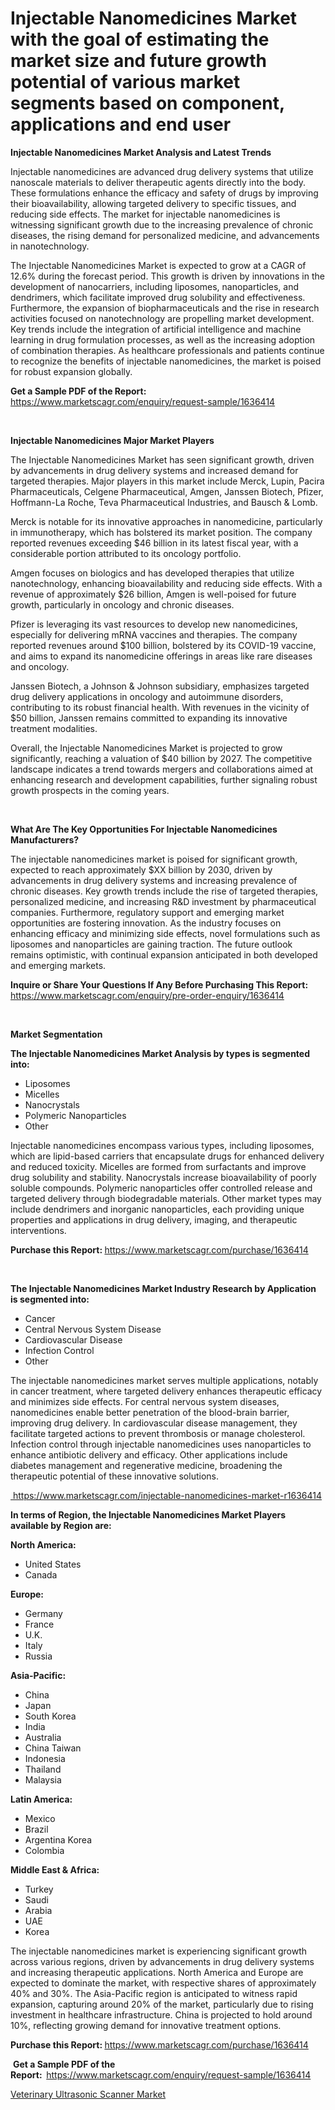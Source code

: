 <p><h1>Injectable Nanomedicines Market with the goal of estimating the market size and future growth potential of various market segments based on component, applications and end user</h1></p><p><strong>Injectable Nanomedicines Market Analysis and Latest Trends</strong></p>
<p><p>Injectable nanomedicines are advanced drug delivery systems that utilize nanoscale materials to deliver therapeutic agents directly into the body. These formulations enhance the efficacy and safety of drugs by improving their bioavailability, allowing targeted delivery to specific tissues, and reducing side effects. The market for injectable nanomedicines is witnessing significant growth due to the increasing prevalence of chronic diseases, the rising demand for personalized medicine, and advancements in nanotechnology.</p><p>The Injectable Nanomedicines Market is expected to grow at a CAGR of 12.6% during the forecast period. This growth is driven by innovations in the development of nanocarriers, including liposomes, nanoparticles, and dendrimers, which facilitate improved drug solubility and effectiveness. Furthermore, the expansion of biopharmaceuticals and the rise in research activities focused on nanotechnology are propelling market development. Key trends include the integration of artificial intelligence and machine learning in drug formulation processes, as well as the increasing adoption of combination therapies. As healthcare professionals and patients continue to recognize the benefits of injectable nanomedicines, the market is poised for robust expansion globally.</p></p>
<p><strong>Get a Sample PDF of the Report:&nbsp;</strong> <a href="https://www.marketscagr.com/enquiry/request-sample/1636414?utm_campaign=2809&utm_medium=2&utm_source=Github&utm_content=ia&utm_term=23032025&utm_id=injectable-nanomedicines">https://www.marketscagr.com/enquiry/request-sample/1636414</a></p>
<p>&nbsp;</p>
<p><strong>Injectable Nanomedicines Major Market Players</strong></p>
<p><p>The Injectable Nanomedicines Market has seen significant growth, driven by advancements in drug delivery systems and increased demand for targeted therapies. Major players in this market include Merck, Lupin, Pacira Pharmaceuticals, Celgene Pharmaceutical, Amgen, Janssen Biotech, Pfizer, Hoffmann-La Roche, Teva Pharmaceutical Industries, and Bausch & Lomb. </p><p>Merck is notable for its innovative approaches in nanomedicine, particularly in immunotherapy, which has bolstered its market position. The company reported revenues exceeding $46 billion in its latest fiscal year, with a considerable portion attributed to its oncology portfolio.</p><p>Amgen focuses on biologics and has developed therapies that utilize nanotechnology, enhancing bioavailability and reducing side effects. With a revenue of approximately $26 billion, Amgen is well-poised for future growth, particularly in oncology and chronic diseases.</p><p>Pfizer is leveraging its vast resources to develop new nanomedicines, especially for delivering mRNA vaccines and therapies. The company reported revenues around $100 billion, bolstered by its COVID-19 vaccine, and aims to expand its nanomedicine offerings in areas like rare diseases and oncology.</p><p>Janssen Biotech, a Johnson & Johnson subsidiary, emphasizes targeted drug delivery applications in oncology and autoimmune disorders, contributing to its robust financial health. With revenues in the vicinity of $50 billion, Janssen remains committed to expanding its innovative treatment modalities.</p><p>Overall, the Injectable Nanomedicines Market is projected to grow significantly, reaching a valuation of $40 billion by 2027. The competitive landscape indicates a trend towards mergers and collaborations aimed at enhancing research and development capabilities, further signaling robust growth prospects in the coming years.</p></p>
<p>&nbsp;</p>
<p><strong>What Are The Key Opportunities For Injectable Nanomedicines Manufacturers?</strong></p>
<p><p>The injectable nanomedicines market is poised for significant growth, expected to reach approximately $XX billion by 2030, driven by advancements in drug delivery systems and increasing prevalence of chronic diseases. Key growth trends include the rise of targeted therapies, personalized medicine, and increasing R&D investment by pharmaceutical companies. Furthermore, regulatory support and emerging market opportunities are fostering innovation. As the industry focuses on enhancing efficacy and minimizing side effects, novel formulations such as liposomes and nanoparticles are gaining traction. The future outlook remains optimistic, with continual expansion anticipated in both developed and emerging markets.</p></p>
<p><strong>Inquire or Share Your Questions If Any Before Purchasing This Report:</strong> <a href="https://www.marketscagr.com/enquiry/pre-order-enquiry/1636414?utm_campaign=2809&utm_medium=2&utm_source=Github&utm_content=ia&utm_term=23032025&utm_id=injectable-nanomedicines">https://www.marketscagr.com/enquiry/pre-order-enquiry/1636414</a></p>
<p>&nbsp;</p>
<p><strong>Market Segmentation</strong></p>
<p><strong>The Injectable Nanomedicines Market Analysis by types is segmented into:</strong></p>
<p><ul><li>Liposomes</li><li>Micelles</li><li>Nanocrystals</li><li>Polymeric Nanoparticles</li><li>Other</li></ul></p>
<p><p>Injectable nanomedicines encompass various types, including liposomes, which are lipid-based carriers that encapsulate drugs for enhanced delivery and reduced toxicity. Micelles are formed from surfactants and improve drug solubility and stability. Nanocrystals increase bioavailability of poorly soluble compounds. Polymeric nanoparticles offer controlled release and targeted delivery through biodegradable materials. Other market types may include dendrimers and inorganic nanoparticles, each providing unique properties and applications in drug delivery, imaging, and therapeutic interventions.</p></p>
<p><strong>Purchase this Report:&nbsp;</strong><a href="https://www.marketscagr.com/purchase/1636414?utm_campaign=2809&utm_medium=2&utm_source=Github&utm_content=ia&utm_term=23032025&utm_id=injectable-nanomedicines">https://www.marketscagr.com/purchase/1636414</a></p>
<p>&nbsp;</p>
<p><strong>The Injectable Nanomedicines Market Industry Research by Application is segmented into:</strong></p>
<p><ul><li>Cancer</li><li>Central Nervous System Disease</li><li>Cardiovascular Disease</li><li>Infection Control</li><li>Other</li></ul></p>
<p><p>The injectable nanomedicines market serves multiple applications, notably in cancer treatment, where targeted delivery enhances therapeutic efficacy and minimizes side effects. For central nervous system diseases, nanomedicines enable better penetration of the blood-brain barrier, improving drug delivery. In cardiovascular disease management, they facilitate targeted actions to prevent thrombosis or manage cholesterol. Infection control through injectable nanomedicines uses nanoparticles to enhance antibiotic delivery and efficacy. Other applications include diabetes management and regenerative medicine, broadening the therapeutic potential of these innovative solutions.</p></p>
<p><a href="https://www.marketscagr.com/injectable-nanomedicines-market-r1636414?utm_campaign=2809&utm_medium=2&utm_source=Github&utm_content=ia&utm_term=23032025&utm_id=injectable-nanomedicines">&nbsp;https://www.marketscagr.com/injectable-nanomedicines-market-r1636414</a></p>
<p><strong>In terms of Region, the Injectable Nanomedicines Market Players available by Region are:</strong></p>
<p>
    <p> <strong> North America: </strong>
        <ul>
            <li>United States</li>
            <li>Canada</li>
        </ul>
        </p> 
    <p> <strong> Europe: </strong>
        <ul>
            <li>Germany</li>
            <li>France</li>
            <li>U.K.</li>
            <li>Italy</li>
            <li>Russia</li>
        </ul>
        </p> 
    <p> <strong> Asia-Pacific: </strong>
        <ul>
            <li>China</li>
            <li>Japan</li>
            <li>South Korea</li>
            <li>India</li>
            <li>Australia</li>
            <li>China Taiwan</li>
            <li>Indonesia</li>
            <li>Thailand</li>
            <li>Malaysia</li>
        </ul>
        </p> 
    <p> <strong> Latin America: </strong>
        <ul>
            <li>Mexico</li>
            <li>Brazil</li>
            <li>Argentina Korea</li>
            <li>Colombia</li>
        </ul>
        </p> 
    <p> <strong> Middle East & Africa: </strong>
        <ul>
            <li>Turkey</li>
            <li>Saudi</li>
            <li>Arabia</li>
            <li>UAE</li>
            <li>Korea</li>
        </ul>
    </p>
    </p>
<p><p>The injectable nanomedicines market is experiencing significant growth across various regions, driven by advancements in drug delivery systems and increasing therapeutic applications. North America and Europe are expected to dominate the market, with respective shares of approximately 40% and 30%. The Asia-Pacific region is anticipated to witness rapid expansion, capturing around 20% of the market, particularly due to rising investment in healthcare infrastructure. China is projected to hold around 10%, reflecting growing demand for innovative treatment options.</p></p>
<p><strong>Purchase this Report: </strong><a href="https://www.marketscagr.com/purchase/1636414?utm_campaign=2809&utm_medium=2&utm_source=Github&utm_content=ia&utm_term=23032025&utm_id=injectable-nanomedicines">https://www.marketscagr.com/purchase/1636414</a></p>
<p>&nbsp;<strong>Get a Sample PDF of the Report:&nbsp;&nbsp;</strong><a href="https://www.marketscagr.com/enquiry/request-sample/1636414?utm_campaign=2809&utm_medium=2&utm_source=Github&utm_content=ia&utm_term=23032025&utm_id=injectable-nanomedicines">https://www.marketscagr.com/enquiry/request-sample/1636414</a></p>
<p><strong></strong></p>
<p><p><a href="https://github.com/xtysizov/Market-Research-Report-List-1/blob/main/veterinary-ultrasonic-scanner-market.md?utm_campaign=2809&utm_medium=2&utm_source=Github&utm_content=ia&utm_term=23032025&utm_id=injectable-nanomedicines">Veterinary Ultrasonic Scanner Market</a></p></p>